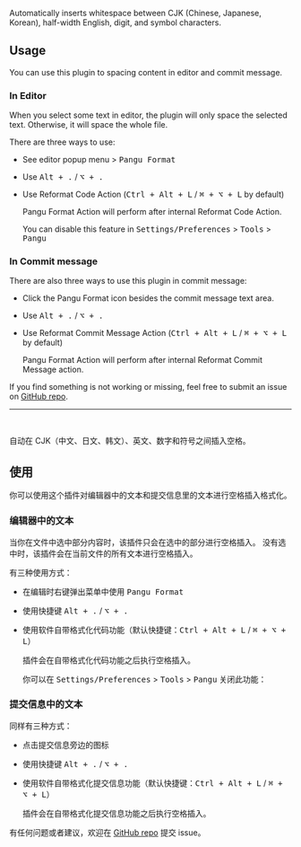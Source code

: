<!-- Plugin description -->
Automatically inserts whitespace between CJK (Chinese, Japanese, Korean), half-width English, digit, and symbol characters.

## Usage

You can use this plugin to spacing content in editor and commit message.

### In Editor
When you select some text in editor, the plugin will only space the selected text.
Otherwise, it will space the whole file.

There are three ways to use:
- See editor popup menu > <kbd>Pangu Format</kbd>

- Use <kbd>Alt + .</kbd> / <kbd>⌥ + .</kbd>

- Use Reformat Code Action (<kbd>Ctrl + Alt + L</kbd> / <kbd>⌘ + ⌥ + L</kbd> by default)

  Pangu Format Action will perform after internal Reformat Code Action.

  You can disable this feature in <kbd>Settings/Preferences</kbd> > <kbd>Tools</kbd> > <kbd>Pangu</kbd>

### In Commit message

There are also three ways to use this plugin in commit message:

- Click the Pangu Format icon besides the commit message text area.

- Use <kbd>Alt + .</kbd> / <kbd>⌥ + .</kbd>

- Use Reformat Commit Message Action (<kbd>Ctrl + Alt + L</kbd> / <kbd>⌘ + ⌥ + L</kbd> by default)

  Pangu Format Action will perform after internal Reformat Commit Message action.


If you find something is not working or missing, feel free to submit an issue on [GitHub repo](https://github.com/LiLittleCat/intellij-pangu).

---
<br/>

自动在 CJK（中文、日文、韩文）、英文、数字和符号之间插入空格。

## 使用

你可以使用这个插件对编辑器中的文本和提交信息里的文本进行空格插入格式化。

### 编辑器中的文本

当你在文件中选中部分内容时，该插件只会在选中的部分进行空格插入。 没有选中时，该插件会在当前文件的所有文本进行空格插入。

有三种使用方式：

- 在编辑时右键弹出菜单中使用 <kbd>Pangu Format</kbd>
- 使用快捷键 <kbd>Alt + .</kbd> / <kbd>⌥ + .</kbd>
- 使用软件自带格式化代码功能（默认快捷键：<kbd>Ctrl + Alt + L</kbd> / <kbd>⌘ + ⌥ + L</kbd>）

  插件会在自带格式化代码功能之后执行空格插入。

  你可以在 <kbd>Settings/Preferences</kbd> > <kbd>Tools</kbd> > <kbd>Pangu</kbd> 关闭此功能：

### 提交信息中的文本

同样有三种方式：

- 点击提交信息旁边的图标

- 使用快捷键 <kbd>Alt + .</kbd> / <kbd>⌥ + .</kbd>

- 使用软件自带格式化提交信息功能（默认快捷键：<kbd>Ctrl + Alt + L</kbd> / <kbd>⌘ + ⌥ + L</kbd>）

  插件会在自带格式化提交信息功能之后执行空格插入。


有任何问题或者建议，欢迎在 [GitHub repo](https://github.com/LiLittleCat/intellij-pangu) 提交 issue。

<!-- Plugin description end -->